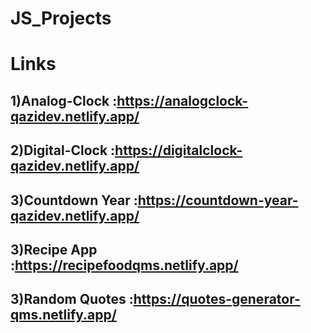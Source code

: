 # JS_Projects


# Links
## 1)Analog-Clock :https://analogclock-qazidev.netlify.app/
## 2)Digital-Clock :https://digitalclock-qazidev.netlify.app/
## 3)Countdown Year :https://countdown-year-qazidev.netlify.app/
## 3)Recipe App :https://recipefoodqms.netlify.app/
## 3)Random Quotes :https://quotes-generator-qms.netlify.app/
